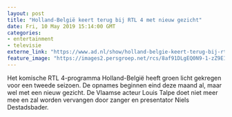```yaml
---
layout: post
title: "Holland-België keert terug bij RTL 4 met nieuw gezicht"
date: Fri, 10 May 2019 15:14:00 GMT
categories: 
- entertainment 
- televisie 
externe_link: "https://www.ad.nl/show/holland-belgie-keert-terug-bij-rtl-4-met-nieuw-gezicht~a5c1c6d5/"
feature_image: "https://images2.persgroep.net/rcs/8af91DLgEQ0N9-1-zZ9E1Bfz5ng/diocontent/147862181/_fitwidth/400/?appId=21791a8992982cd8da851550a453bd7f&quality=0.7"
---
```


Het komische RTL 4-programma Holland-België heeft groen licht gekregen voor een tweede seizoen. De opnames beginnen eind deze maand al, maar wel met een nieuw gezicht. De Vlaamse acteur Louis Talpe doet niet meer mee en zal worden vervangen door zanger en presentator Niels Destadsbader.
